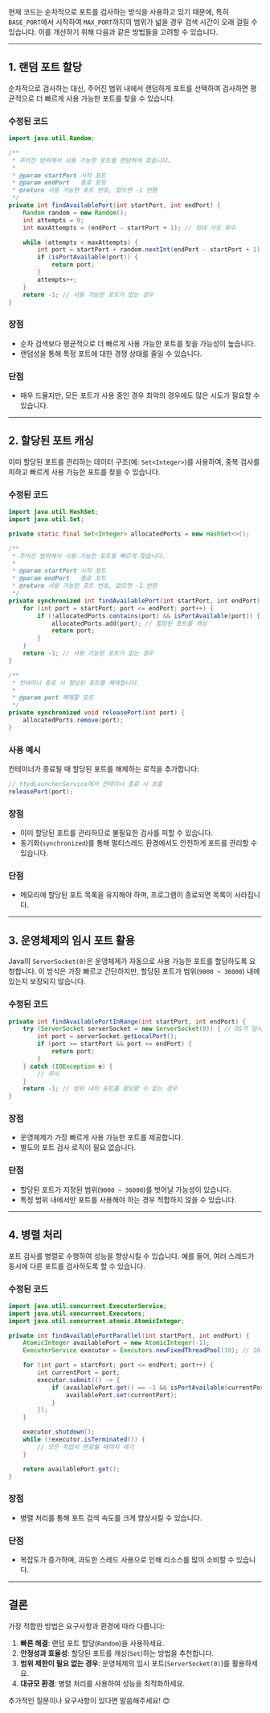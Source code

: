 현재 코드는 순차적으로 포트를 검사하는 방식을 사용하고 있기 때문에, 특히 `BASE_PORT`에서 시작하여 `MAX_PORT`까지의 범위가 넓을 경우 검색 시간이 오래 걸릴 수 있습니다. 이를 개선하기 위해 다음과 같은 방법들을 고려할 수 있습니다.

---

## **1. 랜덤 포트 할당**
순차적으로 검사하는 대신, 주어진 범위 내에서 랜덤하게 포트를 선택하여 검사하면 평균적으로 더 빠르게 사용 가능한 포트를 찾을 수 있습니다.

### 수정된 코드
```java
import java.util.Random;

/**
 * 주어진 범위에서 사용 가능한 포트를 랜덤하게 찾습니다.
 *
 * @param startPort 시작 포트
 * @param endPort   종료 포트
 * @return 사용 가능한 포트 번호, 없으면 -1 반환
 */
private int findAvailablePort(int startPort, int endPort) {
    Random random = new Random();
    int attempts = 0;
    int maxAttempts = (endPort - startPort + 1); // 최대 시도 횟수

    while (attempts < maxAttempts) {
        int port = startPort + random.nextInt(endPort - startPort + 1);
        if (isPortAvailable(port)) {
            return port;
        }
        attempts++;
    }
    return -1; // 사용 가능한 포트가 없는 경우
}
```

### 장점
- 순차 검색보다 평균적으로 더 빠르게 사용 가능한 포트를 찾을 가능성이 높습니다.
- 랜덤성을 통해 특정 포트에 대한 경쟁 상태를 줄일 수 있습니다.

### 단점
- 매우 드물지만, 모든 포트가 사용 중인 경우 최악의 경우에도 많은 시도가 필요할 수 있습니다.

---

## **2. 할당된 포트 캐싱**
이미 할당된 포트를 관리하는 데이터 구조(예: `Set<Integer>`)를 사용하여, 중복 검사를 피하고 빠르게 사용 가능한 포트를 찾을 수 있습니다.

### 수정된 코드
```java
import java.util.HashSet;
import java.util.Set;

private static final Set<Integer> allocatedPorts = new HashSet<>();

/**
 * 주어진 범위에서 사용 가능한 포트를 빠르게 찾습니다.
 *
 * @param startPort 시작 포트
 * @param endPort   종료 포트
 * @return 사용 가능한 포트 번호, 없으면 -1 반환
 */
private synchronized int findAvailablePort(int startPort, int endPort) {
    for (int port = startPort; port <= endPort; port++) {
        if (!allocatedPorts.contains(port) && isPortAvailable(port)) {
            allocatedPorts.add(port); // 할당된 포트를 캐싱
            return port;
        }
    }
    return -1; // 사용 가능한 포트가 없는 경우
}

/**
 * 컨테이너 종료 시 할당된 포트를 해제합니다.
 *
 * @param port 해제할 포트
 */
private synchronized void releasePort(int port) {
    allocatedPorts.remove(port);
}
```

### 사용 예시
컨테이너가 종료될 때 할당된 포트를 해제하는 로직을 추가합니다:
```java
// ttydLauncherService에서 컨테이너 종료 시 호출
releasePort(port);
```

### 장점
- 이미 할당된 포트를 관리하므로 불필요한 검사를 피할 수 있습니다.
- 동기화(`synchronized`)를 통해 멀티스레드 환경에서도 안전하게 포트를 관리할 수 있습니다.

### 단점
- 메모리에 할당된 포트 목록을 유지해야 하며, 프로그램이 종료되면 목록이 사라집니다.

---

## **3. 운영체제의 임시 포트 활용**
Java의 `ServerSocket(0)`은 운영체제가 자동으로 사용 가능한 포트를 할당하도록 요청합니다. 이 방식은 가장 빠르고 간단하지만, 할당된 포트가 범위(`9000 ~ 36000`) 내에 있는지 보장되지 않습니다.

### 수정된 코드
```java
private int findAvailablePortInRange(int startPort, int endPort) {
    try (ServerSocket serverSocket = new ServerSocket(0)) { // OS가 임시 포트 할당
        int port = serverSocket.getLocalPort();
        if (port >= startPort && port <= endPort) {
            return port;
        }
    } catch (IOException e) {
        // 무시
    }
    return -1; // 범위 내의 포트를 할당할 수 없는 경우
}
```

### 장점
- 운영체제가 가장 빠르게 사용 가능한 포트를 제공합니다.
- 별도의 포트 검사 로직이 필요 없습니다.

### 단점
- 할당된 포트가 지정된 범위(`9000 ~ 36000`)를 벗어날 가능성이 있습니다.
- 특정 범위 내에서만 포트를 사용해야 하는 경우 적합하지 않을 수 있습니다.

---

## **4. 병렬 처리**
포트 검사를 병렬로 수행하여 성능을 향상시킬 수 있습니다. 예를 들어, 여러 스레드가 동시에 다른 포트를 검사하도록 할 수 있습니다.

### 수정된 코드
```java
import java.util.concurrent.ExecutorService;
import java.util.concurrent.Executors;
import java.util.concurrent.atomic.AtomicInteger;

private int findAvailablePortParallel(int startPort, int endPort) {
    AtomicInteger availablePort = new AtomicInteger(-1);
    ExecutorService executor = Executors.newFixedThreadPool(10); // 10개의 스레드 사용

    for (int port = startPort; port <= endPort; port++) {
        int currentPort = port;
        executor.submit(() -> {
            if (availablePort.get() == -1 && isPortAvailable(currentPort)) {
                availablePort.set(currentPort);
            }
        });
    }

    executor.shutdown();
    while (!executor.isTerminated()) {
        // 모든 작업이 완료될 때까지 대기
    }

    return availablePort.get();
}
```

### 장점
- 병렬 처리를 통해 포트 검색 속도를 크게 향상시킬 수 있습니다.

### 단점
- 복잡도가 증가하며, 과도한 스레드 사용으로 인해 리소스를 많이 소비할 수 있습니다.

---

## **결론**
가장 적합한 방법은 요구사항과 환경에 따라 다릅니다:
1. **빠른 해결**: 랜덤 포트 할당(`Random`)을 사용하세요.
2. **안정성과 효율성**: 할당된 포트를 캐싱(`Set`)하는 방법을 추천합니다.
3. **범위 제한이 필요 없는 경우**: 운영체제의 임시 포트(`ServerSocket(0)`)를 활용하세요.
4. **대규모 환경**: 병렬 처리를 사용하여 성능을 최적화하세요.

추가적인 질문이나 요구사항이 있다면 말씀해주세요! 😊